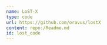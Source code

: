 ```yaml
---
name: LoST-X
type: code
url: https://github.com/oravus/lostX
content: repo:/Readme.md
id: lost_code
---
```


